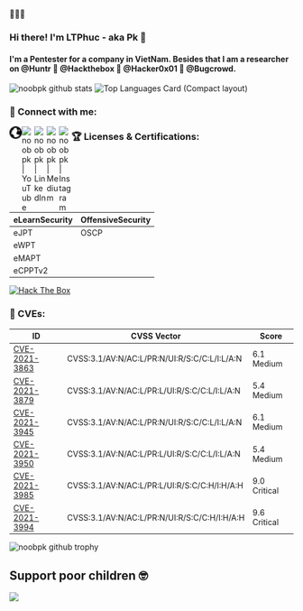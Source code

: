 🚀🚀🚀

### Hi there! I'm LTPhuc - aka Pk 👋

#### I'm a Pentester for a company in VietNam. Besides that I am a researcher on @Huntr 🌵 @Hackthebox 🌵 @Hacker0x01 🌵 @Bugcrowd.

![noobpk github stats](https://github-readme-stats.vercel.app/api?username=noobpk&count_private=true&show_icons=true&include_all_commits=true&theme=dark)
![Top Languages Card (Compact layout)](https://github-readme-stats.vercel.app/api/top-langs/?username=noobpk&layout=compact&theme=dark)

### 🔖 Connect with me:

[<img align="left" alt="noobpk.github.io" width="22px" src="https://raw.githubusercontent.com/iconic/open-iconic/master/svg/globe.svg" />][website]
[<img align="left" alt="noobpk | YouTube" width="22px" src="https://cdn.jsdelivr.net/npm/simple-icons@v3/icons/youtube.svg" />][youtube]
[<img align="left" alt="noobpk | LinkedIn" width="22px" src="https://cdn.jsdelivr.net/npm/simple-icons@v3/icons/linkedin.svg" />][linkedin]
[<img align="left" alt="noobpk | Medium" width="22px" src="https://cdn.jsdelivr.net/npm/simple-icons@3.13.0/icons/medium.svg" />][medium]
[<img align="left" alt="noobpk | Instagram" width="22px" src="https://cdn.jsdelivr.net/npm/simple-icons@v3/icons/instagram.svg" />][instagram]


### 🏆 Licenses & Certifications:

|eLearnSecurity|OffensiveSecurity|
|---|---|
|eJPT|OSCP|
|eWPT|   |
|eMAPT|   |
|eCPPTv2|   |

[<img src="http://www.hackthebox.eu/badge/image/375639" alt="Hack The Box">](https://www.hackthebox.eu/profile/375639)

### 🔎 CVEs:
|ID|CVSS Vector|Score|
|---|---|---|
|[CVE-2021-3863](https://nvd.nist.gov/vuln/detail/CVE-2021-3863)|CVSS:3.1/AV:N/AC:L/PR:N/UI:R/S:C/C:L/I:L/A:N|6.1 Medium|
|[CVE-2021-3879](https://nvd.nist.gov/vuln/detail/CVE-2021-3879)|CVSS:3.1/AV:N/AC:L/PR:L/UI:R/S:C/C:L/I:L/A:N|5.4 Medium|
|[CVE-2021-3945](https://nvd.nist.gov/vuln/detail/CVE-2021-3945)|CVSS:3.1/AV:N/AC:L/PR:N/UI:R/S:C/C:L/I:L/A:N|6.1 Medium|
|[CVE-2021-3950](https://nvd.nist.gov/vuln/detail/CVE-2021-3950)|CVSS:3.1/AV:N/AC:L/PR:L/UI:R/S:C/C:L/I:L/A:N|5.4 Medium|
|[CVE-2021-3985](https://nvd.nist.gov/vuln/detail/CVE-2021-3985)|CVSS:3.1/AV:N/AC:L/PR:L/UI:R/S:C/C:H/I:H/A:H|9.0 Critical|
|[CVE-2021-3994](https://nvd.nist.gov/vuln/detail/CVE-2021-3994)|CVSS:3.1/AV:N/AC:L/PR:N/UI:R/S:C/C:H/I:H/A:H|9.6 Critical|

![noobpk github trophy](https://github-profile-trophy.vercel.app/?username=noobpk&theme=onedark)

## Support poor children 🤓
[<img src="https://cdn.buymeacoffee.com/buttons/v2/default-yellow.png" width="200">](https://www.buymeacoffee.com/noobpk)

[website]: http://noobpk.github.io
[youtube]: https://www.youtube.com/channel/UCpd95cbpE3tkYkwjYA9JQCA
[instagram]: https://www.instagram.com/lethanhphuc.pk/
[linkedin]: https://www.linkedin.com/in/ltp-noobpk
[gists]: https://gist.github.com/noobpk
[gitlab]: https://gitlab.com/noobpk
[medium]: https://medium.com/@lethanhphuc.pk
[huntr]: https://huntr.dev/users/noobpk/
[hackthebox]: https://www.hackthebox.eu/profile/375639
[bugcrowd]: https://bugcrowd.com/noobpk
[hackerone]: https://hackerone.com/noobpk
